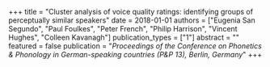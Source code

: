 +++
title = "Cluster analysis of voice quality ratings: identifying groups of perceptually similar speakers"
date = 2018-01-01
authors = ["Eugenia San Segundo", "Paul Foulkes", "Peter French", "Philip Harrison", "Vincent Hughes", "Colleen Kavanagh"]
publication_types = ["1"]
abstract = ""
featured = false
publication = "*Proceedings of the Conference on Phonetics & Phonology in German-speaking countries (P&P 13), Berlin, Germany*" 
+++

